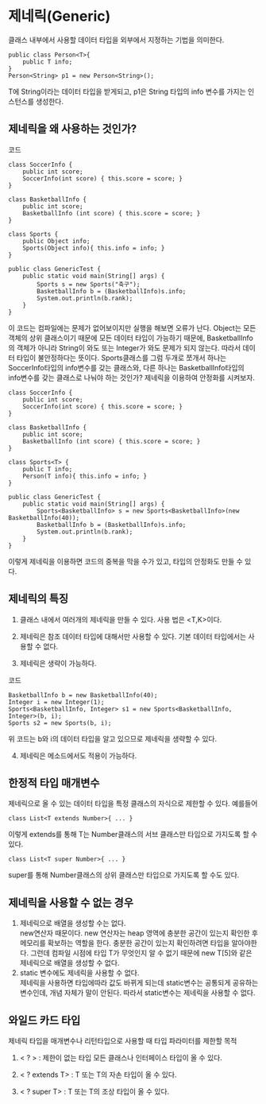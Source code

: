 # 제네릭(Generic)
클래스 내부에서 사용할 데이터 타입을 외부에서 지정하는 기법을 의미한다.

    public class Person<T>{
        public T info;
    }
    Person<String> p1 = new Person<String>();

T에 String이라는 데이터 타입을 받게되고, p1은 String 타입의 info 변수를 가지는 인스턴스를 생성한다.

## 제네릭을 왜 사용하는 것인가?
코드

    class SoccerInfo {
        public int score;
        SoccerInfo(int score) { this.score = score; }
    }

    class BasketballInfo {
        public int score;
        BasketballInfo (int score) { this.score = score; }
    }

    class Sports {
        public Object info;
        Sports(Object info){ this.info = info; }
    }

    public class GenericTest {
        public static void main(String[] args) {
            Sports s = new Sports("축구");
            BasketballInfo b = (BasketballInfo)s.info;
            System.out.println(b.rank);
        }
    }

이 코드는 컴파일에는 문제가 없어보이지만 실행을 해보면 오류가 난다.
Object는 모든 객체의 상위 클래스이기 때문에 모든 데이터 타입이 가능하기 때문에, BasketballInfo의 객체가 아니라 String이 와도 또는 Integer가 와도 문제가 되지 않는다. 따라서 데이터 타입이 불안정하다는 뜻이다. Sports클래스를 그럼 두개로 쪼개서 하나는 SoccerInfo타입의 info변수를 갖는 클래스와, 다른 하나는 BasketballInfo타입의 info변수를 갖는 클래스로 나눠야 하는 것인가? 제네릭을 이용하여 안정화를 시켜보자.

    class SoccerInfo {
        public int score;
        SoccerInfo(int score) { this.score = score; }
    }

    class BasketballInfo {
        public int score;
        BasketballInfo (int score) { this.score = score; }
    }

    class Sports<T> {
        public T info;
        Person(T info){ this.info = info; }
    }

    public class GenericTest {
        public static void main(String[] args) {
            Sports<BasketballInfo> s = new Sports<BasketballInfo>(new BasketballInfo(40));
            BasketballInfo b = (BasketballInfo)s.info;
            System.out.println(b.rank);
        }
    }

이렇게 제네릭을 이용하면 코드의 중복을 막을 수가 있고, 타입의 안정화도 만들 수 있다.

## 제네릭의 특징

1. 클래스 내에서 여러개의 제네릭을 만들 수 있다. 사용 법은 <T,K>이다.

2. 제네릭은 참조 데이터 타입에 대해서만 사용할 수 있다. 기본 데이터 타입에서는 사용할 수 없다.

3. 제네릭은 생략이 가능하다.       

코드

    BasketballInfo b = new BasketballInfo(40);
    Integer i = new Integer(1);
    Sports<BasketballInfo, Integer> s1 = new Sports<BasketballInfo, Integer>(b, i);
    Sports s2 = new Sports(b, i);

위 코드는 b와 i의 데이터 타입을 알고 있으므로 제네릭을 생략할 수 있다.

4. 제네릭은 메소드에서도 적용이 가능하다.

## 한정적 타입 매개변수

제네릭으로 올 수 있는 데이터 타입을 특정 클래스의 자식으로 제한할 수 있다.
예를들어

    class List<T extends Number>{ ... }


이렇게 extends를 통해 T는 Number클래스의 서브 클래스만 타입으로 가지도록 할 수 있다.

    class List<T super Number>{ ... }

 super를 통해 Number클래스의 상위 클래스만 타입으로 가지도록 할 수도 있다.

 ## 제네릭을 사용할 수 없는 경우
 1. 제네릭으로 배열을 생성할 수는 없다.     
 new연산자 때문이다. new 연산자는 heap 영역에 충분한 공간이 있는지 확인한 후 메모리를 확보하는 역할을 한다. 충분한 공간이 있는지 확인하려면 타입을 알아야한다. 그런데 컴파일 시점에 타입 T가 무엇인지 알 수 없기 때문에 new T[5]와 같은 제네릭으로 배열을 생성할 수 없다.
 2. static 변수에도 제네릭을 사용할 수 없다.    
제네릭을 사용하면 타입에따라 값도 바뀌게 되는데 static변수는 공통되게 공유하는 변수인데, 개념 자체가 말이 안된다. 따라서 static변수는 제네릭을 사용할 수 없다.

## 와일드 카드 타입
제네릭 타입을 매개변수나 리턴타입으로 사용할 때 타입 파라미터를 제한할 목적
1. < ? > : 제한이 없는 타입 
모든 클래스나 인터페이스 타입이 올 수 있다.

2. < ? extends T> : T 또는 T의 자손 타입이 올 수 있다.

3. < ? super T> : T 또는 T의 조상 타입이 올 수 있다.

